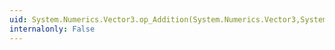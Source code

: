 ```yaml
---
uid: System.Numerics.Vector3.op_Addition(System.Numerics.Vector3,System.Numerics.Vector3)
internalonly: False
---
```

